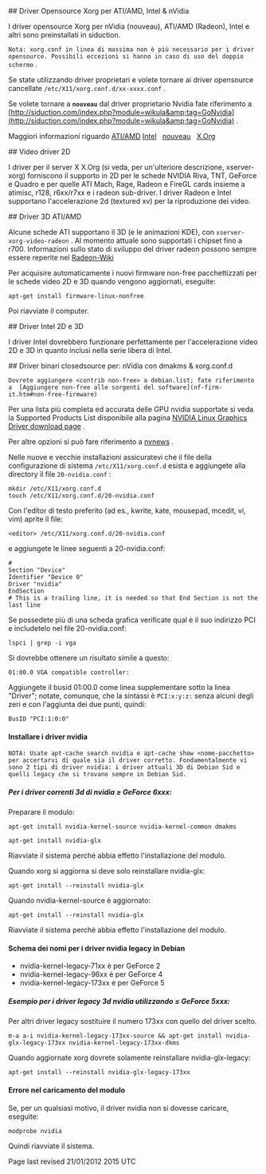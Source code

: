 <div id="main-page"></div>
<div class="divider" id="foss-xorg"></div>
## Driver Opensource Xorg per ATI/AMD, Intel &amp; nVidia

I driver opensource Xorg per nVidia (nouveau), ATI/AMD (Radeon), Intel e altri sono preinstallati in siduction.

`Nota: xorg.conf in linea di massima non è più necessario per i driver opensource. Possibili eccezioni si hanno in caso di uso del doppio schermo` .

Se state utilizzando driver proprietari e volete tornare ai driver opensource cancellate `/etc/X11/xorg.conf.d/xx-xxxx.conf` .

Se volete tornare a **`nouveau`**  dal driver proprietario Nvidia fate riferimento a  [http://siduction.com/index.php?module=wikula&amp;tag=GoNvidia](http://siduction.com/index.php?module=wikula&amp;tag=GoNvidia) .

Maggiori informazioni riguardo  [ATI/AMD](http://www.x.org/wiki/radeon)   [Intel](http://www.x.org/wiki/IntelGraphicsDriver)  &nbsp;  [nouveau](http://nouveau.freedesktop.org/wiki/FeatureMatrix)  &nbsp;  [X.Org](http://xorg.freedesktop.org) 

<div class="divider" id="x2d"></div>
## Video driver 2D

I driver per il server X X.Org (si veda, per un'ulteriore descrizione, xserver-xorg) forniscono il supporto in 2D per le schede NVIDIA Riva, TNT, GeForce e Quadro e per quelle ATI Mach, Rage, Radeon e FireGL cards insieme a atimisc, r128, r6xx/r7xx e i radeon sub-driver. I driver Radeon e Intel supportano l'accelerazione 2d (textured xv) per la riproduzione dei video.

<div class="divider" id="ati-3d"></div>
## Driver 3D ATI/AMD

Alcune schede ATI supportano il 3D (e le animazioni KDE), con `xserver-xorg-video-radeon` . Al momento attuale sono supportati i chipset fino a r700. Informazioni sullo stato di sviluppo del driver radeon possono sempre essere reperite nel  [Radeon-Wiki](http://wiki.x.org/wiki/RadeonFeature) 

Per acquisire automaticamente i nuovi firmware non-free pacchettizzati per le schede video 2D e 3D quando vengono aggiornati, eseguite:

~~~  
apt-get install firmware-linux-nonfree  
~~~

Poi riavviate il computer.

<div class="divider" id="intel"></div>
## Driver Intel 2D e 3D

I driver Intel dovrebbero funzionare perfettamente per l'accelerazione video 2D e 3D in quanto inclusi nella serie libera di Intel.

<div class="divider" id="nvidia"></div>
## Driver binari closedsource per: nVidia con dmakms &amp; xorg.conf.d

`Dovrete aggiungere <contrib non-free> a debian.list; fate riferimento a  [Aggiungere non-free alle sorgenti del software](nf-firm-it.htm#non-free-firmware)` 

Per una lista più completa ed accurata delle GPU nvidia supportate si veda la Supported Products List disponibile alla pagina  [NVIDIA Linux Graphics Driver download page](http://www.nvidia.com/object/unix.html) .

Per altre opzioni si può fare riferimento a  [nvnews](http://www.nvnews.net/vbulletin/showthread.php?t=122606) .

Nelle nuove e vecchie installazioni assicuratevi che il file della configurazione di sistema `/etc/X11/xorg.conf.d`  esista e aggiungete alla directory il file `20-nvidia.conf`  :

~~~  
mkdir /etc/X11/xorg.conf.d  
touch /etc/X11/xorg.conf.d/20-nvidia.conf  
~~~

Con l'editor di testo preferito (ad es., kwrite, kate, mousepad, mcedit, vi, vim) aprite il file:

~~~  
<editor> /etc/X11/xorg.conf.d/20-nvidia.conf  
~~~

e aggiungete le linee seguenti a 20-nvidia.conf:

~~~  
#  
Section "Device"  
Identifier "Device 0"  
Driver "nvidia"  
EndSection  
# This is a trailing line, it is needed so that End Section is not the last line  
~~~

Se possedete più di una scheda grafica verificate qual è il suo indirizzo PCI e includetelo nel file 20-nvidia.conf:

~~~  
lspci | grep -i vga  
~~~

Si dovrebbe ottenere un risultato simile a questo:

~~~  
01:00.0 VGA compatible controller:  
~~~

Aggiungete il busid 01:00.0 come linea supplementare sotto la linea "Driver"; notate, comunque, che la sintassi è `PCI:x:y:z:`  senza alcuni degli zeri e con l'aggiunta dei due punti, quindi:

~~~  
BusID "PCI:1:0:0"  
~~~

#### Installare i driver nvidia

`NOTA: Usate apt-cache search nvidia e apt-cache show <nome-pacchetto> per accertarvi di quale sia il driver corretto. Fondamentalmente vi sono 2 tipi di driver nvidia: i driver attuali 3D di Debian Sid e quelli legacy che si trovano sempre in Debian Sid.` 

##### Per i driver correnti 3d di nvidia &ge; GeForce 6xxx:

Preparare il modulo:

~~~  
apt-get install nvidia-kernel-source nvidia-kernel-common dmakms  
~~~

~~~  
apt-get install nvidia-glx  
~~~

Riavviate il sistema perché abbia effetto l'installazione del modulo.

Quando xorg si aggiorna si deve solo reinstallare nvidia-glx:

~~~  
apt-get install --reinstall nvidia-glx  
~~~

Quando nvidia-kernel-source è aggiornato:

~~~  
apt-get install --reinstall nvidia-glx  
~~~

Riavviate il sistema perchè abbia effetto l'installazione del modulo.

#### Schema dei nomi per i driver nvidia legacy in Debian

+ nvidia-kernel-legacy-71xx è per GeForce 2  
+ nvidia-kernel-legacy-96xx è per GeForce 4  
+ nvidia-kernel-legacy-173xx è per GeForce 5  

##### Esempio per i driver legacy 3d nvidia utilizzando &le; GeForce 5xxx:

Per altri driver legacy sostituire il numero 173xx con quello del driver scelto.

~~~  
m-a a-i nvidia-kernel-legacy-173xx-source && apt-get install nvidia-glx-legacy-173xx nvidia-kernel-legacy-173xx-dkms  
~~~

Quando aggiornate xorg dovrete solamente reinstallare nvidia-glx-legacy:

~~~  
apt-get install --reinstall nvidia-glx-legacy-173xx  
~~~

#### Errore nel caricamento del modulo

Se, per un qualsiasi motivo, il driver nvidia non si dovesse caricare, eseguite:

~~~  
modprobe nvidia  
~~~

Quindi riavviate il sistema.

<div id="rev">Page last revised 21/01/2012 2015 UTC </div>
